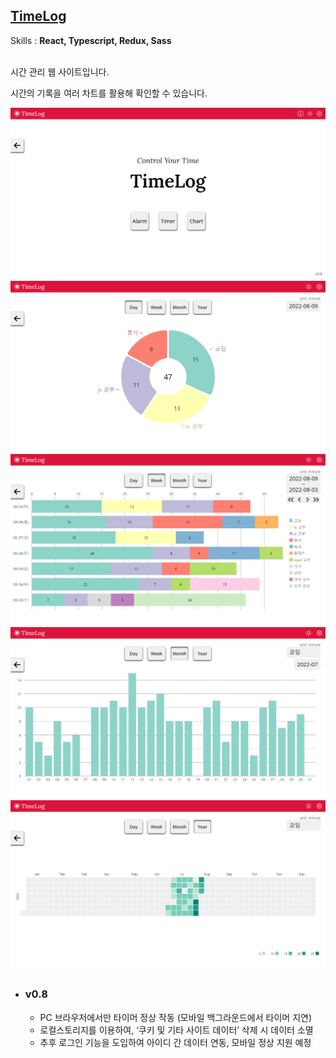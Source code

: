 ## [TimeLog](https://saramkim.github.io/time-log/)

Skills : **React, Typescript, Redux, Sass** <br></br>

시간 관리 웹 사이트입니다.


시간의 기록을 여러 차트를 활용해 확인할 수 있습니다.

![main](client/src/images/timelog-main.png)
![day](client/src/images/day-chart.png)
![week](client/src/images/week-chart.png)
![month](client/src/images/month-chart.png)
![year](client/src/images/year-chart.png)

- ### v0.8
  - PC 브라우저에서만 타이머 정상 작동 (모바일 백그라운드에서 타이머 지연)
  - 로컬스토리지를 이용하여, ‘쿠키 및 기타 사이트 데이터’ 삭제 시 데이터 소멸
  - 추후 로그인 기능을 도입하여 아이디 간 데이터 연동, 모바일 정상 지원 예정

